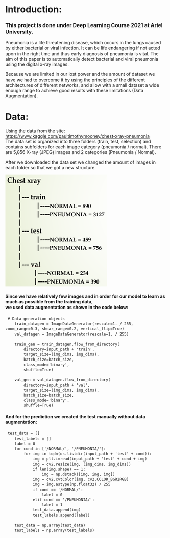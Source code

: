 
# Introduction:

### This project is done under Deep Learning Course 2021 at Ariel University. 

Pneumonia is a life threatening disease, which occurs in the lungs caused by either bacterial or viral infection. It can be life endangering if not acted upon in the right time and thus early diagnosis of pneumonia is vital. The aim of this paper is to automatically detect bacterial and viral pneumonia using the digital x-ray images. <br>

Because we are limited in our lost power and the amount of dataset we have we had to overcome it by using the principles of the different architectures of different networks, and allow with a small dataset a wide enough range to achieve good results with these limitations (Data Augmentation).

# Data:

Using the data from the site: https://www.kaggle.com/paultimothymooney/chest-xray-pneumonia <br>
The data set is organized into three folders (train, test, selection) and contains subfolders for each image category (pneumonia / normal). There are 5,856 X-ray (JPEG) images and 2 categories (Pneumonia / Normal).

After we downloaded the data set we changed the amount of images in each folder so that we got a new structure. <br>


<kbd><img src="/images/date_structure.png" height="350"></kbd>

#### Since we have relatively few images and in order for our model to learn as much as possible from the training data,<br> we used data augmentation as shown in the code below:<br>

```
 # Data generation objects
    train_datagen = ImageDataGenerator(rescale=1. / 255, zoom_range=0.3, shear_range=0.2, vertical_flip=True)
    val_datagen = ImageDataGenerator(rescale=1. / 255)

    train_gen = train_datagen.flow_from_directory(
        directory=input_path + 'train',
        target_size=(img_dims, img_dims),
        batch_size=batch_size,
        class_mode='binary',
        shuffle=True)

    val_gen = val_datagen.flow_from_directory(
        directory=input_path + 'val',
        target_size=(img_dims, img_dims),
        batch_size=batch_size,
        class_mode='binary',
        shuffle=True)
```

#### And for the prediction we created the test manually without data augmentation:<br>

```
 test_data = []
    test_labels = []
    label = 0
    for cond in ['/NORMAL/', '/PNEUMONIA/']:
        for img in tqdm(os.listdir(input_path + 'test' + cond)):
            img = plt.imread(input_path + 'test' + cond + img)
            img = cv2.resize(img, (img_dims, img_dims))
            if len(img.shape) == 1:
                img = np.dstack([img, img, img])
            img = cv2.cvtColor(img, cv2.COLOR_BGR2RGB)
            img = img.astype(np.float32) / 255
            if cond == '/NORMAL/':
                label = 0
            elif cond == '/PNEUMONIA/':
                label = 1
            test_data.append(img)
            test_labels.append(label)

    test_data = np.array(test_data)
    test_labels = np.array(test_labels)

```

